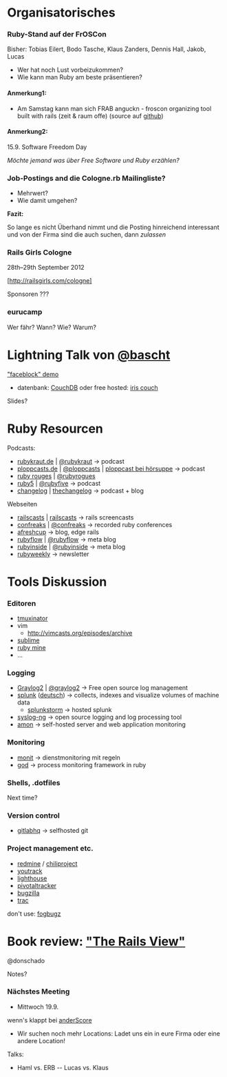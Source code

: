 # Organisatorisches

### Ruby-Stand auf der FrOSCon 

Bisher:  Tobias Eilert, Bodo Tasche, Klaus Zanders, Dennis Hall, Jakob, Lucas

* Wer hat noch Lust vorbeizukommen?
* Wie kann man Ruby am beste präsentieren?

#### Anmerkung1:

- Am Samstag kann man sich FRAB anguckn - froscon organizing tool built
  with rails  (zeit & raum offe) (source auf [github](https://github.com/oneiros/frab))

#### Anmerkung2:

15.9.  Software Freedom Day

*Möchte jemand was über Free Software und Ruby erzählen?*

### Job-Postings and die Cologne.rb Mailingliste?

- Mehrwert?
- Wie damit umgehen?

**Fazit:**

So lange es nicht Überhand nimmt und die Posting hinreichend interessant und von der Firma sind die auch suchen,  dann *zulassen*


### Rails Girls Cologne
 
28th–29th September 2012

[http://railsgirls.com/cologne]

Sponsoren ???

### eurucamp

Wer fähr?  Wann?  Wie?  Warum?

# Lightning Talk von [@bascht](http://twitter.com/bascht)

["faceblock" demo](https://github.com/bascht/faceblock)
  * datenbank: [CouchDB](http://www.couchbase.com/) oder free hosted: [iris couch](http://www.iriscouch.com/)

Slides?

# Ruby Resourcen

Podcasts: 

* [rubykraut.de](http://rubykraut.de/) | [@rubykraut](http://twitter.com/rubykraut) -> podcast
* [ploppcasts.de](http://ploppcasts.de/) | [@ploppcasts](https://twitter.com/ploppcasts) | [ploppcast bei hörsuppe](http://hoersuppe.de/podcast/ploppcast/) -> podcast
* [ruby rouges](http://rubyrogues.com/) | [@rubyrogues](https://twitter.com/rubyrogues)
* [ruby5](http://ruby5.envylabs.com/) | [@rubyfive](https://twitter.com/rubyfive) -> podcast
* [changelog](http://thechangelog.com/) | [thechangelog](http://twitter.com/thechangelog) -> podcast + blog

Webseiten

* [railscasts](http://railscasts.com/) | [railscasts](https://twitter.com/railscasts) -> rails screencasts
* [confreaks](http://www.confreaks.com/) | [@confreaks](https://twitter.com/confreaks) -> recorded ruby conferences
* [afreshcup](http://afreshcup.com/) -> blog, edge rails
* [rubyflow](http://www.rubyflow.com/) | [@rubyflow](https://twitter.com/rubyflow) -> meta blog 
* [rubyinside](http://www.rubyinside.com/) | [@rubyinside](http://twitter.com/rubyinside) -> meta blog
* [rubyweekly](http://rubyweekly.com/) -> newsletter


# Tools Diskussion

### Editoren

* [tmuxinator](https://github.com/aziz/tmuxinator)
* vim
  * http://vimcasts.org/episodes/archive
* [sublime](http://www.sublimetext.com/)
* [ruby mine](http://www.jetbrains.com/ruby/)
* ...

### Logging

* [Graylog2](http://graylog2.org/) | [@graylog2](https://twitter.com/graylog2) -> Free open source log management
* [splunk](http://www.splunk.com/) ([deutsch](http://de.splunk.com/)) -> collects, indexes and visualize volumes of machine data
  * [splunkstorm](https://www.splunkstorm.com/) -> hosted splunk
* [syslog-ng](http://www.balabit.com/network-security/syslog-ng/opensource-logging-system/overview) -> open source logging and log processing tool
* [amon](http://amon.cx/) -> self-hosted server and web application monitoring

### Monitoring

* [monit](http://mmonit.com/monit/) -> dienstmonitoring mit regeln
* [god](http://godrb.com/) -> process monitoring framework in ruby

### Shells, .dotfiles

Next time?

### Version control

* [gitlabhq](http://gitlabhq.com/) -> selfhosted git

### Project management etc.

* [redmine](http://www.redmine.org/) / [chiliproject](https://www.chiliproject.org/)
* [youtrack](http://www.jetbrains.com/youtrack/)
* [lighthouse](http://lighthouseapp.com/)
* [pivotaltracker](http://www.pivotaltracker.com/)
* [bugzilla](http://www.bugzilla.org/)
* [trac](http://trac.edgewall.org/)

don't use:  [fogbugz](http://www.fogcreek.com/fogbugz/)

# Book review:  ["The Rails View"](http://pragprog.com/book/warv/the-rails-view)

@donschado

Notes?

### Nächstes Meeting

- Mittwoch 19.9.

wenn's klappt bei [anderScore](http://anderscore.com/)

- Wir suchen noch mehr Locations:  Ladet uns ein in eure Firma oder eine andere Location!

Talks: 

- Haml vs. ERB -- Lucas vs. Klaus
